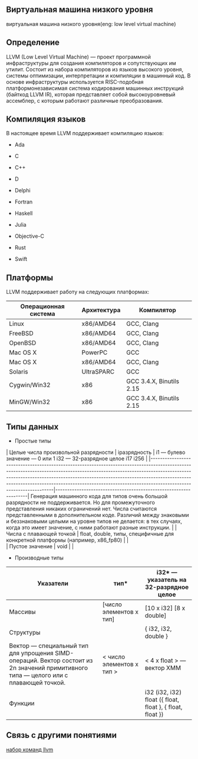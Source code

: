 ## Виртуальная машина низкого уровня
виртуальная машина низкого уровня(eng: low level virtual machine) 

## Определение
LLVM (Low Level Virtual Machine) — проект программной инфраструктуры для создания компиляторов и сопутствующих им утилит.
Состоит из набора компиляторов из языков высокого уровня, системы оптимизации, интерпретации
и компиляции в машинный код. В основе инфраструктуры используется RISC-подобная платформонезависимая система кодирования машинных инструкций 
(байткод LLVM IR), которая представляет собой высокоуровневый ассемблер, с которым работают различные преобразования.
## Компиляция языков
В настоящее время LLVM поддерживает компиляцию языков:

- Ada

- C

- C++

- D 

- Delphi

- Fortran 

- Haskell 

- Julia

- Objective-C 

- Rust

- Swift 

## Платформы
LLVM поддерживает работу на следующих платформах:

| Операционная система | Архитектура | Компилятор               |
|----------------------|-------------|--------------------------|
| Linux                | x86/AMD64   | GCC, Clang               |
| FreeBSD              | x86/AMD64   | GCC, Clang               |
| OpenBSD              | x86/AMD64   | GCC, Clang               |
| Mac OS X             | PowerPC     | GCC                      |
| Mac OS X             | x86/AMD64   | GCC, Clang               |
| Solaris              | UltraSPARC  | GCC                      |
| Cygwin/Win32         | x86         | GCC 3.4.X, Binutils 2.15 |
| MinGW/Win32          | x86         | GCC 3.4.X, Binutils 2.15 |

## Типы данных

- Простые типы




| Целые числа произвольной разрядности              |            	                           iразрядность                                                                                                                                                                                                                                               | i1 — булево значение — 0 или 1 i32 — 32-разрядное целое i17 i256 |
|-------------------------------------------------------------------------------------------------------------------------------------------------------------------------------------------------------------------------------------------------------------------------------------------------------------------------------------------------------------|------------------------------------------------------------------|
Генерация машинного кода для типов очень большой разрядности не поддерживается. Но для промежуточного представления никаких ограничений нет. Числа считаются представленными в дополнительном коде. Различий между знаковыми и беззнаковыми целыми на уровне типов не делается: в тех случаях, когда это имеет значение, с ними работают разные инструкции.                                                                    |
| Числа с плавающей точкой                          |          float, double, типы, специфичные для конкретной платформы (например, x86_fp80)                                                                                                                                                                                                                 |                                                                  |                                                                  
| Пустое значение                                   |             void                                                                                                                                                                                                                                                                                        |                                                                  |


 - Производные типы

| Указатели                                                                                                                              | тип*                      | i32* — указатель на 32-разрядное целое                    |
|----------------------------------------------------------------------------------------------------------------------------------------|---------------------------|-----------------------------------------------------------|
| Массивы                                                                                                                                | [число элементов x тип]   | [10 x i32] [8 x double]                                   |
| Структуры                                                                                                                              |                           | { i32, i32, double }                                      |
| Вектор — специальный тип для упрощения SIMD-операций. Вектор состоит из 2n значений примитивного типа — целого или с плавающей точкой. | < число элементов x тип > | < 4 x float > — вектор XMM                                |
| Функции                                                                                                                                |                           | i32 (i32, i32) float ({ float, float }, { float, float }) |
## Cвязь с другими понятиями 
[набор команд llvm]()
